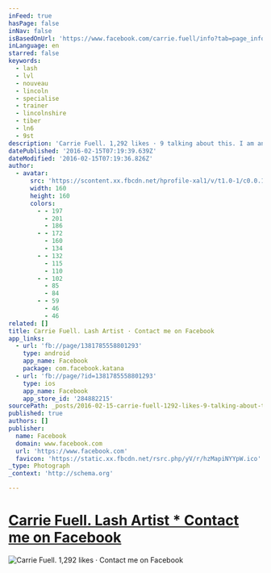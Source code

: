 ```yaml
---
inFeed: true
hasPage: false
inNav: false
isBasedOnUrl: 'https://www.facebook.com/carrie.fuell/info?tab=page_info'
inLanguage: en
starred: false
keywords:
  - lash
  - lvl
  - nouveau
  - lincoln
  - specialise
  - trainer
  - lincolnshire
  - tiber
  - ln6
  - 9st
description: 'Carrie Fuell. 1,292 likes · 9 talking about this. I am an international company trainer for Nouveau Lashes and I have recently located from London to...'
datePublished: '2016-02-15T07:19:39.639Z'
dateModified: '2016-02-15T07:19:36.826Z'
author:
  - avatar:
      src: 'https://scontent.xx.fbcdn.net/hprofile-xal1/v/t1.0-1/c0.0.160.160/p160x160/1526523_1381785708801278_3982774152181188934_n.jpg?oh=d3eb7c45c9392ca311197f00201b97d0&oe=5726E2C5'
      width: 160
      height: 160
      colors:
        - - 197
          - 201
          - 186
        - - 172
          - 160
          - 134
        - - 132
          - 115
          - 110
        - - 102
          - 85
          - 84
        - - 59
          - 46
          - 46
related: []
title: Carrie Fuell. Lash Artist · Contact me on Facebook
app_links:
  - url: 'fb://page/1381785558801293'
    type: android
    app_name: Facebook
    package: com.facebook.katana
  - url: 'fb://page/?id=1381785558801293'
    type: ios
    app_name: Facebook
    app_store_id: '284882215'
sourcePath: _posts/2016-02-15-carrie-fuell-1292-likes-9-talking-about-this-i-am-an-in.md
published: true
authors: []
publisher:
  name: Facebook
  domain: www.facebook.com
  url: 'https://www.facebook.com'
  favicon: 'https://static.xx.fbcdn.net/rsrc.php/yV/r/hzMapiNYYpW.ico'
_type: Photograph
_context: 'http://schema.org'

---
```

# [Carrie Fuell. Lash Artist \* Contact me on Facebook][0]
![Carrie Fuell. 1,292 likes · Contact me on Facebook](https://s3-us-west-2.amazonaws.com/the-grid-img/p/eb651f7ebd5c3bbd8be50d803a17558ffa30ca36.jpg)

[0]: https://m.facebook.com/carrie.fuell/?tsid=0.7442600014619529&source=typeahead